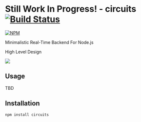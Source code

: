 Still Work In Progress! - circuits [![Build Status](https://travis-ci.org/romansky/circuits.png)](https://travis-ci.org/romansky/circuits)
====

[![NPM](https://nodei.co/npm/circuits.png?downloads=true)](https://nodei.co/npm/circuits/)

Minimalistic Real-Time Backend For Node.js

High Level Design

<img src="https://docs.google.com/drawings/d/1ELXFEhsntD2jyYehrcceV-sUHDaTgFCz3Hw180TCKOs/pub?w=982&amp;h=867">

## Usage

TBD

## Installation

	npm install circuits
